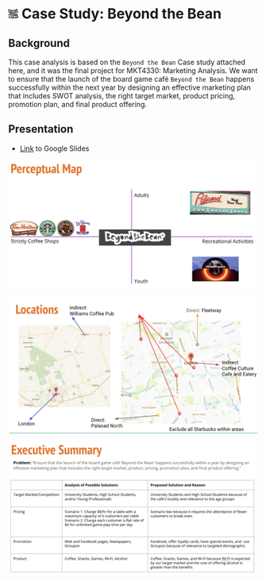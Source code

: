 # <img width="20" src=/pics/beyond_the_bean.png> Case Study: Beyond the Bean

## Background

This case analysis is based on the `Beyond the Bean` Case study attached here, and it was the final project for MKT4330: Marketing Analysis. We want to ensure that the launch of the board game café `Beyond the Bean` happens successfully within the next year by designing an effective marketing plan that includes SWOT analysis, the right target market, product pricing, promotion plan, and final product offering.


## Presentation

* [Link](https://docs.google.com/presentation/d/1sr11CUpH9lkpmbCLrZjkkfzEUxqqIm9GWfWdU7QLTFc/edit) to Google Slides

<p align="center">
  <img width="500" src=pics/Personal_map.jpg>
</p>


<p align="center">
  <img width="500" src=pics/Location.jpg>
</p>

<p align="center">
  <img width="500" src=pics/Summary.jpg>
</p>




